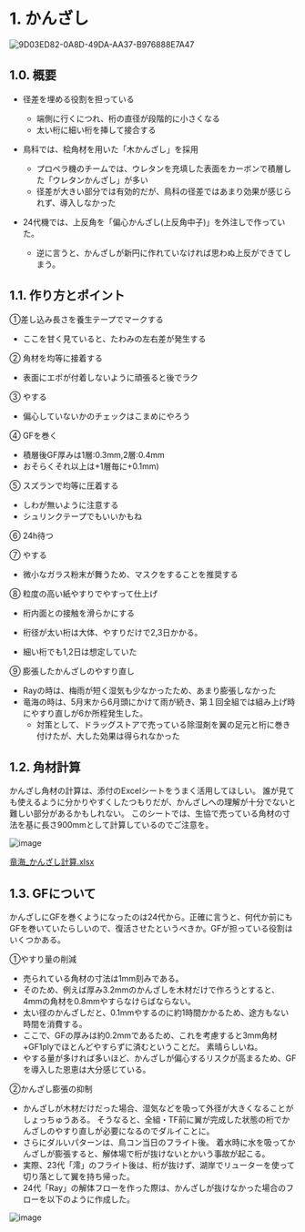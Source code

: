 # 1. かんざし
![9D03ED82-0A8D-49DA-AA37-B976888E7A47](https://github.com/user-attachments/assets/ad1204e0-4060-4f10-820d-7efb733d947b)

## 1.0. 概要
- 径差を埋める役割を担っている
  - 端側に行くにつれ、桁の直径が段階的に小さくなる
  - 太い桁に細い桁を挿して接合する

- 鳥科では、桧角材を用いた「木かんざし」を採用
  - プロペラ機のチームでは、ウレタンを充填した表面をカーボンで積層した「ウレタンかんざし」が多い
  - 径差が大きい部分では有効的だが、鳥科の径差ではあまり効果が感じられず、導入しなかった

- 24代機では、上反角を「偏心かんざし(上反角中子)」を外注しで作っていた。
  - 逆に言うと、かんざしが新円に作れていなければ思わぬ上反ができてしまう。

## 1.1. 作り方とポイント
①差し込み長さを養生テープでマークする
- ここを甘く見ていると、たわみの左右差が発生する

② 角材を均等に接着する
- 表面にエポが付着しないように頑張ると後でラク

③ やする
- 偏心していないかのチェックはこまめにやろう

④ GFを巻く
- 積層後GF厚みは1層:0.3mm,2層:0.4mm
- おそらくそれ以上は+1層毎に+0.1mm)

⑤ スズランで均等に圧着する
- しわが無いように注意する
- シュリンクテープでもいいかもね

⑥ 24h待つ

⑦ やする
- 微小なガラス粉末が舞うため、マスクをすることを推奨する

⑧ 粒度の高い紙やすりでやすって仕上げ
- 桁内面との接触を滑らかにする

- 桁径が太い桁は大体、やすりだけで2,3日かかる。
- 細い桁でも1,2日は想定していた

⑨ 膨張したかんざしのやすり直し
- Rayの時は、梅雨が短く湿気も少なかったため、あまり膨張しなかった
- 竜海の時は、5月末から6月頭にかけて雨が続き、第１回全組では組み上げ時にやすり直しが6か所程発生した。
  - 対策として、ドラッグストアで売っている除湿剤を翼の足元と桁に巻き付けたが、大した効果は得られなかった
  
## 1.2. 角材計算
かんざし角材の計算は、添付のExcelシートをうまく活用してほしい。
誰が見ても使えるように分かりやすくしたつもりだが、かんざしへの理解が十分でないと難しい部分があるかもしれない。
このシートでは、生協で売っている角材の寸法を基に長さ900mmとして計算しているのでご注意を。

![image](https://github.com/user-attachments/assets/7a424175-337c-4c59-8063-ae470b924dd8)

[竜海_かんざし計算.xlsx](https://github.com/user-attachments/files/19748230/_.xlsx)


## 1.3. GFについて
かんざしにGFを巻くようになったのは24代から。正確に言うと、何代か前にもGFを巻いていたらしいので、復活させたというべきか。GFが担っている役割はいくつかある。

①やすり量の削減
- 売られている角材の寸法は1mm刻みである。
- そのため、例えば厚み3.2mmのかんざしを木材だけで作ろうとすると、4mmの角材を0.8mmやすらなけらばならない。
- 太い径のかんざしだと、0.1mmやするのに約1時間かかるため、途方もない時間を消費する。
- ここで、GFの厚みは約0.2mmであるため、これを考慮すると3mm角材+GF1plyでほとんどやすらずに済むということだ。
素晴らしいね。
- やする量が多ければ多いほど、かんざしが偏心するリスクが高まるため、GFを導入した恩恵は大分感じている。

②かんざし膨張の抑制
- かんざしが木材だけだった場合、湿気などを吸って外径が大きくなることがしょっちゅうある。
  そうなると、全組・TF前に翼が完成した状態の桁でかんざしのやすり直しが必要になるのでダルイことに。
- さらにダルいパターンは、鳥コン当日のフライト後。
  着水時に水を吸ってかんざしが膨張すると、解体場で桁が抜けないとかいう事故が起こる。
- 実際、23代「澪」のフライト後は、桁が抜けず、湖岸でリューターを使って切り落として翼を持ち帰った。
- 24代「Ray」の解体フローを作った際は、かんざしが抜けなかった場合のフローを以下のように作成した。

![image](https://github.com/user-attachments/assets/821ac64b-a7d5-494c-9585-2eab6025b3b2)
